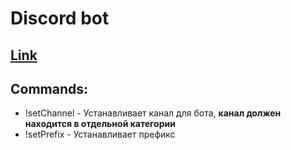# Discord bot

## [Link](https://discord.com/api/oauth2/authorize?client_id=751039486837915719&permissions=8&scope=bot)

## Commands:
* !setChannel - Устанавливает канал для бота, **канал должен находится в отдельной категории**
* !setPrefix - Устанавливает префикс        